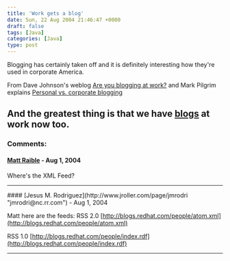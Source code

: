 ```yaml
---
title: 'Work gets a blog'
date: Sun, 22 Aug 2004 21:46:47 +0000
draft: false
tags: [Java]
categories: [Java]
type: post
---
```


Blogging has certainly taken off and it is definitely interesting how they're used in corporate America.

From Dave Johnson's weblog [Are you blogging at work?](http://rollerweblogger.org/page/roller/20040805) and Mark Pilgrim explains [Personal vs. corporate blogging](http://diveintomark.org/archives/2004/08/11/corporate-blogging)

And the greatest thing is that we have [blogs](http://www.redhat.com/apps/blogs/) at work now too.
---
### Comments:
#### [Matt Raible]( "") - <time datetime="2004-08-23 00:01:52">Aug 1, 2004</time>

Where's the XML Feed?
<hr />
#### [Jesus M. Rodriguez](http://www.jroller.com/page/jmrodri "jmrodri@nc.rr.com") - <time datetime="2004-08-23 21:32:35">Aug 1, 2004</time>

Matt here are the feeds: RSS 2.0 [http://blogs.redhat.com/people/atom.xml](http://blogs.redhat.com/people/atom.xml)

RSS 1.0 [http://blogs.redhat.com/people/index.rdf](http://blogs.redhat.com/people/index.rdf)
<hr />
